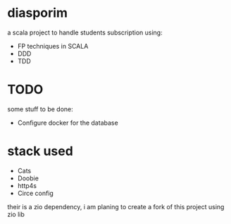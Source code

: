 # diasporim

a scala project  to handle students subscription using: 
 - FP techniques in SCALA
 - DDD
 - TDD
 
 
# TODO
 some stuff to be done:
 - Configure docker for the database 
 
# stack used
 - Cats
 - Doobie
 - http4s
 - Circe config
 
their is a zio dependency, i am planing to create a fork of this project using zio lib 
